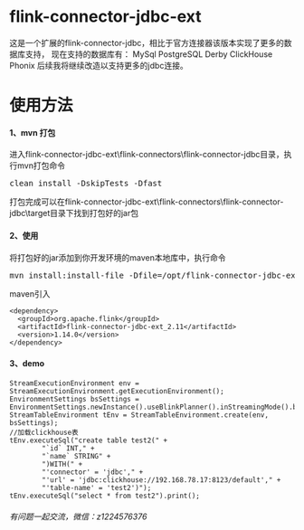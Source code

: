 #   flink-connector-jdbc-ext
这是一个扩展的flink-connector-jdbc，相比于官方连接器该版本实现了更多的数据库支持，
现在支持的数据库有： 
MySql
PostgreSQL
Derby
ClickHouse
Phonix
后续我将继续改造以支持更多的jdbc连接。


# 使用方法
####    1、mvn 打包
进入flink-connector-jdbc-ext\flink-connectors\flink-connector-jdbc目录，执行mvn打包命令</br>
<pre>clean install -DskipTests -Dfast</pre>
打包完成可以在flink-connector-jdbc-ext\flink-connectors\flink-connector-jdbc\target目录下找到打包好的jar包
####    2、使用
将打包好的jar添加到你开发环境的maven本地库中，执行命令  
<pre>mvn install:install-file -Dfile=/opt/flink-connector-jdbc-ext_2.11.1.14.0 -DgroupId=org.apache.flink -DartifactId=flink-connector-jdbc-ext_2.11 -Dversion=1.14.0 -Dpackaging=jar</pre>
maven引入
```
<dependency>
  <groupId>org.apache.flink</groupId>  
  <artifactId>flink-connector-jdbc-ext_2.11</artifactId>  
  <version>1.14.0</version>  
</dependency> 
```
####  3、demo

```
StreamExecutionEnvironment env = StreamExecutionEnvironment.getExecutionEnvironment();
EnvironmentSettings bsSettings = EnvironmentSettings.newInstance().useBlinkPlanner().inStreamingMode().build();
StreamTableEnvironment tEnv = StreamTableEnvironment.create(env, bsSettings);
//加载clickhouse表
tEnv.executeSql("create table test2(" +
        "`id` INT," +
        "`name` STRING" +
        ")WITH(" +
        "'connector' = 'jdbc'," +
        "'url' = 'jdbc:clickhouse://192.168.78.17:8123/default'," +
        "'table-name' = 'test2')");
tEnv.executeSql("select * from test2").print();
```
                
                
###### 有问题一起交流，微信：z1224576376

 





